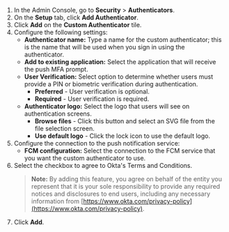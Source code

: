 1. In the Admin Console, go to **Security** > **Authenticators**.
2. On the **Setup** tab, click **Add Authenticator**.
3. Click **Add** on the **Custom Authenticator** tile.
4. Configure the following settings:
   * **Authenticator name:** Type a name for the custom authenticator; this is the name that will be used when you sign in using the authenticator.
   * **Add to existing application:** Select the application that will receive the push MFA prompt.
   * **User Verification:** Select option to determine whether users must provide a PIN or biometric verification during authentication.
      * **Preferred** - User verification is optional.
      * **Required** - User verification is required.
   * **Authenticator logo:** Select the logo that users will see on authentication screens.
      * **Browse files** - Click this button and select an SVG file from the file selection screen.
      * **Use default logo** - Click the lock icon to use the default logo.
5. Configure the connection to the push notification service:
   * **FCM configuration:** Select the connection to the FCM service that you want the custom authenticator to use.
6. Select the checkbox to agree to Okta's Terms and Conditions.
   > **Note:** By adding this feature, you agree on behalf of the entity you represent that it is your sole responsibility to provide any required notices and disclosures to end users, including any necessary information from [https://www.okta.com/privacy-policy](https://www.okta.com/privacy-policy).
7. Click **Add**.
